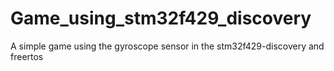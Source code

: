# Game_using_stm32f429_discovery
 A simple game using the gyroscope sensor in the stm32f429-discovery and freertos
